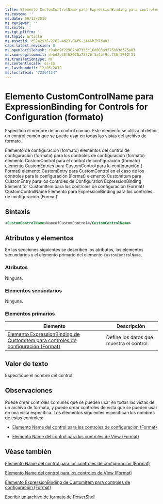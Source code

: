 ```yaml
---
title: Elemento CustomControlName para ExpressionBinding para controles de configuración (Format) | Microsoft Docs
ms.custom: ''
ms.date: 09/13/2016
ms.reviewer: ''
ms.suite: ''
ms.tgt_pltfrm: ''
ms.topic: article
ms.assetid: c5242935-2782-4d23-84f5-2446b2b7ba83
caps.latest.revision: 8
ms.openlocfilehash: c9abd9f22907b87323c16d603a9f75bb3d375a03
ms.sourcegitcommit: debd2b38fb8070a7357bf1a4bf9cc736f3702f31
ms.translationtype: MT
ms.contentlocale: es-ES
ms.lasthandoff: 12/05/2019
ms.locfileid: "72364124"
---
```

# <a name="customcontrolname-element-for-expressionbinding-for-controls-for-configuration-format"></a>Elemento CustomControlName para ExpressionBinding for Controls for Configuration (formato)

Especifica el nombre de un control común. Este elemento se utiliza al definir un control común que se puede usar en todas las vistas del archivo de formato.

Elemento de configuración (formato) elementos del control de configuración (formato) para los controles de configuración (formato) elemento CustomControl para el control de configuración (formato) elemento CustomEntries para CustomControl para la configuración ( Format) elemento CustomEntry para CustomControl en el caso de los controles para la configuración (Format) elemento CustomItem para CustomEntry para los controles de Configuration ExpressionBinding Element for CustomItem para los controles de configuración (Format) CustomControlName Elemento para ExpressionBinding para los controles de configuración (Format)

## <a name="syntax"></a>Sintaxis

```xml
<CustomControlName>NameofCustomControl</CustomControlName>
```

## <a name="attributes-and-elements"></a>Atributos y elementos

En las secciones siguientes se describen los atributos, los elementos secundarios y el elemento primario del elemento `CustomControlName`.

### <a name="attributes"></a>Atributos

Ninguna.

### <a name="child-elements"></a>Elementos secundarios

Ninguna.

### <a name="parent-elements"></a>Elementos primarios

|Elemento|Descripción|
|-------------|-----------------|
|[Elemento ExpressionBinding de CustomItem para controles de configuración (Format)](./expressionbinding-element-for-customitem-for-controls-for-configuration-format.md)|Define los datos que muestra el control.|

## <a name="text-value"></a>Valor de texto

Especifique el nombre del control.

## <a name="remarks"></a>Observaciones

Puede crear controles comunes que se pueden usar en todas las vistas de un archivo de formato, y puede crear controles de vista que se pueden usar en una vista específica. Los elementos siguientes especifican los nombres de estos controles:

- [Elemento Name del control para los controles de configuración (Format)](./name-element-for-control-for-controls-for-configuration-format.md)

- [Elemento Name del control para los controles de View (Format)](./name-element-for-control-for-controls-for-view-format.md)

## <a name="see-also"></a>Véase también

[Elemento Name del control para los controles de configuración (Format)](./name-element-for-control-for-controls-for-configuration-format.md)

[Elemento Name del control para los controles de View (Format)](./name-element-for-control-for-controls-for-view-format.md)

[Elemento ExpressionBinding de CustomItem para controles de configuración (Format)](./expressionbinding-element-for-customitem-for-controls-for-configuration-format.md)

[Escribir un archivo de formato de PowerShell](./writing-a-powershell-formatting-file.md)
